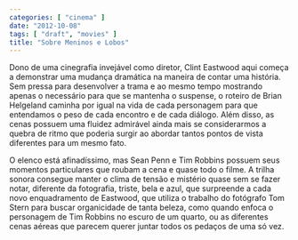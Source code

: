 ```yaml
---
categories: [ "cinema" ]
date: "2012-10-08"
tags: [ "draft", "movies" ]
title: "Sobre Meninos e Lobos"
---
```

Dono de uma cinegrafia invejável como diretor, Clint Eastwood aqui começa a demonstrar uma mudança dramática na maneira de contar uma história. Sem pressa para desenvolver a trama e ao mesmo tempo mostrando apenas o necessário para que se mantenha o suspense, o roteiro de Brian Helgeland caminha por igual na vida de cada personagem para que entendamos o peso de cada encontro e de cada diálogo. Além disso, as cenas possuem uma fluidez admirável ainda mais se considerarmos a quebra de ritmo que poderia surgir ao abordar tantos pontos de vista diferentes para um mesmo fato.

O elenco está afinadíssimo, mas Sean Penn e Tim Robbins possuem seus momentos particulares que roubam a cena e quase todo o filme. A trilha sonora consegue manter o clima de tensão e mistério quase sem se fazer notar, diferente da fotografia, triste, bela e azul, que surpreende a cada novo enquadramento de Eastwood, que utiliza o trabalho do fotógrafo Tom Stern para buscar organicidade de tanta beleza, como quando enfoca o personagem de Tim Robbins no escuro de um quarto, ou as diferentes cenas aéreas que parecem querer juntar todos os pedaços de uma só vez.

